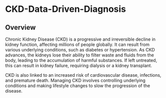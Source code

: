 # CKD-Data-Driven-Diagnosis

## Overview
Chronic Kidney Disease (CKD) is a progressive and irreversible decline in kidney function, affecting millions of people globally. It can result from various underlying conditions, such as diabetes or hypertension. As CKD advances, the kidneys lose their ability to filter waste and fluids from the body, leading to the accumulation of harmful substances. If left untreated, this can result in kidney failure, requiring dialysis or a kidney transplant.

CKD is also linked to an increased risk of cardiovascular disease, infections, and premature death. Managing CKD involves controlling underlying conditions and making lifestyle changes to slow the progression of the disease.
